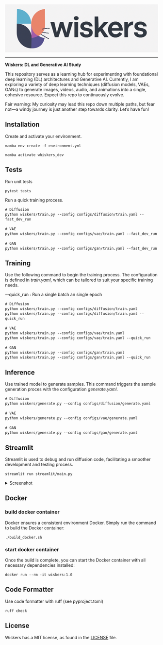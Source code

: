 
![PyTorch Logo](https://raw.githubusercontent.com/electricshadok/wiskers/refs/heads/main/docs/wiskers_logo.png)

--------------------------------------------------------------------------------


**Wiskers: DL and  Generative AI Study**


This repository serves as a learning hub for experimenting with foundational deep learning (DL) architectures and Generative AI. Currently, I am exploring a variety of deep learning techniques (diffusion models, VAEs, GANs) to generate images, videos, audio, and animations into a single, cohesive resource. Expect this repo to continuously evolve.

Fair warning: My curiosity may lead this repo down multiple paths, but fear not—a windy journey is just another step towards clarity. Let’s have fun!

## Installation

Create and activate your environment.
```
mamba env create -f environment.yml
```

```
mamba activate whiskers_dev
```

## Tests

Run unit tests

```
pytest tests
```

Run a quick training process.

```
# Diffusion
python wiskers/train.py --config configs/diffusion/train.yaml --fast_dev_run

# VAE
python wiskers/train.py --config configs/vae/train.yaml --fast_dev_run

# GAN
python wiskers/train.py --config configs/gan/train.yaml --fast_dev_run
```

## Training

Use the following command to begin the training process. The configuration is defined in *train.yaml*, which can be tailored to suit your specific training needs.

--quick_run : Run a single batch an single epoch

```
# Diffusion
python wiskers/train.py --config configs/diffusion/train.yaml
python wiskers/train.py --config configs/diffusion/train.yaml --quick_run

# VAE
python wiskers/train.py --config configs/vae/train.yaml
python wiskers/train.py --config configs/vae/train.yaml --quick_run

# GAN
python wiskers/train.py --config configs/gan/train.yaml
python wiskers/train.py --config configs/gan/train.yaml --quick_run
```

## Inference

Use trained model to generate samples. This command triggers the sample generation proces with the configuration *generate.yaml*.

```
# Diffusion
python wiskers/generate.py --config configs/diffusion/generate.yaml

# VAE
python wiskers/generate.py --config configs/vae/generate.yaml

# GAN
python wiskers/generate.py --config configs/gan/generate.yaml
```

## Streamlit

Streamlit is used to debug and run diffusion code, facilitating a smoother development and testing process.

```
streamlit run streamlit/main.py
```

<details>
<summary>Screenshot</summary>
<p align="center"><img src="docs/app.png?raw=true"></p>
</details>


## Docker

### build docker container

Docker ensures a consistent environment Docker. Simply run the command to build the Docker container:

```
./build_docker.sh
```

### start docker container
Once the build is complete, you can start the Docker container with all necessary dependencies installed:

```
docker run --rm -it wiskers:1.0
```

## Code Formatter
Use code formatter with ruff (see pyproject.toml)

```
ruff check
```


## License

Wiskers has a MIT license, as found in the [LICENSE](https://github.com/vincentbonnetai/wiskers/blob/main/LICENSE) file.
